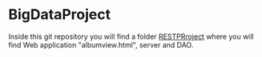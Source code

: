 # BigDataProject
Inside this git repository you will find a folder [RESTPRroject](https://github.com/MartynaMisk/BigDataProject/tree/master/RESTProject) where you will find Web application "albumview.html", server and DAO.
